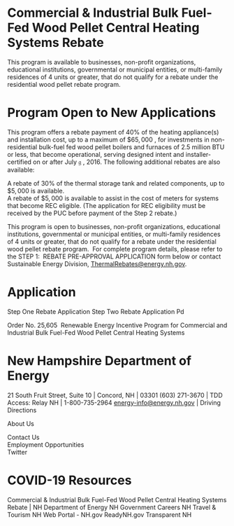 # Commercial & Industrial Bulk Fuel-Fed Wood Pellet Central Heating Systems Rebate  

This program is available to businesses, non-profit organizations, educational institutions, governmental or municipal entities, or multi-family residences of 4 units or greater, that do not qualify for a rebate under the residential wood pellet rebate program.  

# Program Open to New Applications  

This program offers a rebate payment of $40\%$ of the heating appliance(s) and installation cost, up to a maximum of $\$65,000$ , for investments in non-residential bulk-fuel fed wood pellet boilers and furnaces of 2.5 million BTU or less, that become operational, serving designed intent and installer-certified on or after July $\mathfrak{g}$ , 2016. The following additional rebates are also available:  

A rebate of $30\%$ of the thermal storage tank and related components, up to $\$5,000$ is available.   
A rebate of $\$5,000$ is available to assist in the cost of meters for systems that become REC eligible. (The application for REC eligibility must be received by the PUC before payment of the Step 2 rebate.)  

This program is open to businesses, non-profit organizations, educational institutions, governmental or municipal entities, or multi-family residences of 4 units or greater, that do not qualify for a rebate under the residential wood pellet rebate program.  For complete program details, please refer to the STEP 1:  REBATE PRE-APPROVAL APPLICATION form below or contact Sustainable Energy Division, ThermalRebates@energy.nh.gov.  

# Application  

Step One Rebate Application Step Two Rebate Application Pd  

Order No. 25,605  Renewable Energy Incentive Program for Commercial and Industrial Bulk Fuel-Fed Wood Pellet Central Heating Systems  

# New Hampshire Department of Energy  

21 South Fruit Street, Suite 10 | Concord, NH | 03301 (603) 271-3670 | TDD Access: Relay NH | 1-800-735-2964 energy-info@energy.nh.gov | Driving Directions  

About Us  

Contact Us   
Employment Opportunities   
Twitter  

# COVID-19 Resources  

Commercial & Industrial Bulk Fuel-Fed Wood Pellet Central Heating Systems Rebate | NH Department of Energy NH Government Careers NH Travel & Tourism NH Web Portal - NH.gov ReadyNH.gov Transparent NH  
